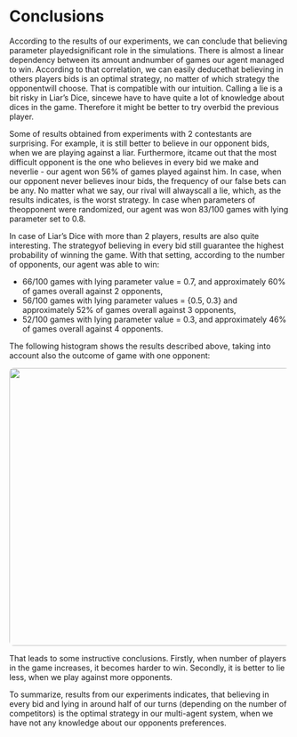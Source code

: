 <div id="conclusions"></div>

# Conclusions
According  to  the  results  of  our  experiments,  we  can  conclude  that  believing  parameter  playedsignificant role in the simulations.  There is almost a linear dependency 
between its amount andnumber of games our agent managed to win.  According to that correlation, we can easily deducethat believing in others players bids is an optimal strategy, 
no matter of which strategy the opponentwill choose.  That is compatible with our intuition.  Calling a lie is a bit risky in Liar’s Dice, sincewe have to have quite a lot of 
knowledge about dices in the game.  Therefore it might be better to try overbid the previous player. 
  
  Some of results obtained from experiments with 2 contestants are surprising. For example, it is still better to believe in our opponent bids, when we are playing against a liar.  Furthermore, itcame out that the most difficult opponent is the one who 
believes in every bid we make and neverlie - our agent won 56% of games played against him.  In case, when our opponent never believes inour bids, the frequency of our false bets 
can be any.  No matter what we say, our rival will alwayscall a lie,  which,  as the results indicates,  is the worst strategy.  In case when parameters of theopponent were 
randomized, our agent was won 83/100 games with lying parameter set to 0.8.
  
  In case of Liar’s Dice with more than 2 players, results are also quite interesting.  The strategyof 
believing in every bid still guarantee the highest probability of winning the game.  With that setting, according to the number of opponents, our agent was able to win:

<ul>
  <li> 66/100 games with lying parameter value = 0.7, and approximately 60% of games overall against 2 opponents, </li>
  <li> 56/100 games with lying parameter values = {0.5, 0.3} and approximately 52% of games overall against 3 opponents, </li>
  <li> 52/100 games with lying parameter value = 0.3, and approximately 46% of games overall against 4 opponents. </li>
</ul>

The following histogram shows the results described above, taking into account also the outcome of game with one opponent:


<img src={https://raw.githubusercontent.com/Ruben103/epistemiclogic/master/WebInterface/public/images/histogram.png} width="700" height="500" style="border-radius: 8px; align: center;"/>

That leads to some instructive conclusions. Firstly, when number of players in the game increases, it becomes harder to win. Secondly, it is better to lie less, when we play 
against more opponents.

To summarize, results from our experiments indicates, that believing in every bid and lying in around half of our turns (depending on the number of competitors) is the optimal 
strategy in our multi-agent system, when we have not any knowledge about our opponents preferences.
